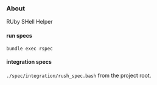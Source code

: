 ### About

RUby SHell Helper

#### run specs

`bundle exec rspec`

#### integration specs

`./spec/integration/rush_spec.bash` from the project root.